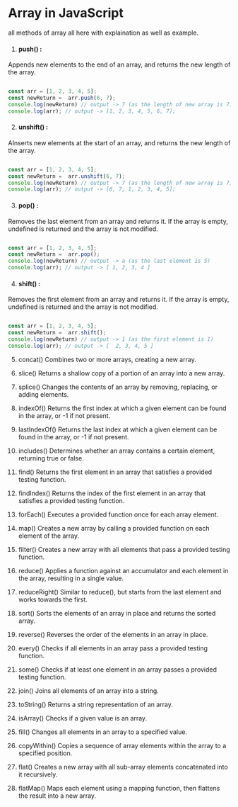 # Array in JavaScript
all methods of array all here with explaination as well as example.


1. #### push() :

Appends new elements to the end of an array, and returns the new length of the array.
```javascript 

const arr = [1, 2, 3, 4, 5];
const newReturn =  arr.push(6, 7);
console.log(newReturn) // output -> 7 (as the length of new array is 7)
console.log(arr); // output -> [1, 2, 3, 4, 5, 6, 7];

```

2. #### unshift() :
AInserts new elements at the start of an array, and returns the new length of the array.
```javascript 

const arr = [1, 2, 3, 4, 5];
const newReturn =  arr.unshift(6, 7);
console.log(newReturn) // output -> 7 (as the length of new array is 7)
console.log(arr); // output -> [6, 7, 1, 2, 3, 4, 5];

```

3. #### pop() : 
Removes the last element from an array and returns it. If the array is empty, undefined is returned and the array is not modified.
```javascript 

const arr = [1, 2, 3, 4, 5];
const newReturn =  arr.pop();
console.log(newReturn) // output -> a (as the last element is 5)
console.log(arr); // output -> [ 1, 2, 3, 4 ]

```

4. #### shift() :
Removes the first element from an array and returns it. If the array is empty, undefined is returned and the array is not modified.
```javascript 

const arr = [1, 2, 3, 4, 5];
const newReturn =  arr.shift();
console.log(newReturn) // output -> 1 (as the first element is 1)
console.log(arr); // output -> [  2, 3, 4, 5 ]

```


5. concat()
Combines two or more arrays, creating a new array.

6. slice()
Returns a shallow copy of a portion of an array into a new array.

7. splice()
Changes the contents of an array by removing, replacing, or adding elements.

8. indexOf()
Returns the first index at which a given element can be found in the array, or -1 if not present.

9. lastIndexOf()
Returns the last index at which a given element can be found in the array, or -1 if not present.

10. includes()
Determines whether an array contains a certain element, returning true or false.

11. find()
Returns the first element in an array that satisfies a provided testing function.

12. findIndex()
Returns the index of the first element in an array that satisfies a provided testing function.

13. forEach()
Executes a provided function once for each array element.

14. map()
Creates a new array by calling a provided function on each element of the array.

15. filter()
Creates a new array with all elements that pass a provided testing function.

16. reduce()
Applies a function against an accumulator and each element in the array, resulting in a single value.

17. reduceRight()
Similar to reduce(), but starts from the last element and works towards the first.

18. sort()
Sorts the elements of an array in place and returns the sorted array.

19. reverse()
Reverses the order of the elements in an array in place.

20. every()
Checks if all elements in an array pass a provided testing function.

21. some()
Checks if at least one element in an array passes a provided testing function.

22. join()
Joins all elements of an array into a string.

23. toString()
Returns a string representation of an array.

24. isArray()
Checks if a given value is an array.

25. fill()
Changes all elements in an array to a specified value.

26. copyWithin()
Copies a sequence of array elements within the array to a specified position.

27. flat()
Creates a new array with all sub-array elements concatenated into it recursively.

28. flatMap()
Maps each element using a mapping function, then flattens the result into a new array.